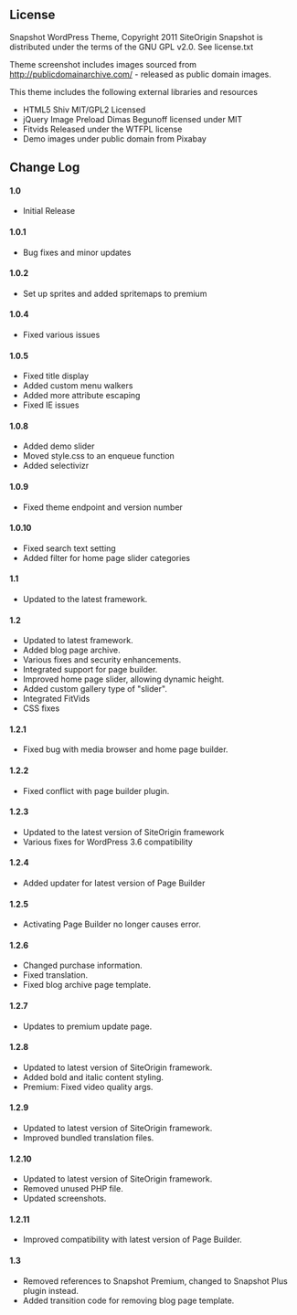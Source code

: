 License
-----------------------------------------------

Snapshot WordPress Theme, Copyright 2011 SiteOrigin
Snapshot is distributed under the terms of the GNU GPL v2.0. See license.txt

Theme screenshot includes images sourced from http://publicdomainarchive.com/ - released as public domain images.

This theme includes the following external libraries and resources
* HTML5 Shiv MIT/GPL2 Licensed 
* jQuery Image Preload Dimas Begunoff licensed under MIT
* Fitvids Released under the WTFPL license
* Demo images under public domain from Pixabay

Change Log
-----------------------------------------------

#### 1.0
* Initial Release

#### 1.0.1
* Bug fixes and minor updates

#### 1.0.2
* Set up sprites and added spritemaps to premium

#### 1.0.4
* Fixed various issues

#### 1.0.5
* Fixed title display
* Added custom menu walkers
* Added more attribute escaping
* Fixed IE issues

#### 1.0.8
* Added demo slider
* Moved style.css to an enqueue function
* Added selectivizr

#### 1.0.9
* Fixed theme endpoint and version number

#### 1.0.10
* Fixed search text setting
* Added filter for home page slider categories

#### 1.1
* Updated to the latest framework.

#### 1.2
* Updated to latest framework.
* Added blog page archive.
* Various fixes and security enhancements.
* Integrated support for page builder.
* Improved home page slider, allowing dynamic height.
* Added custom gallery type of "slider".
* Integrated FitVids
* CSS fixes

#### 1.2.1
* Fixed bug with media browser and home page builder.

#### 1.2.2
* Fixed conflict with page builder plugin.

#### 1.2.3
* Updated to the latest version of SiteOrigin framework
* Various fixes for WordPress 3.6 compatibility

#### 1.2.4
* Added updater for latest version of Page Builder

#### 1.2.5
* Activating Page Builder no longer causes error.

#### 1.2.6
* Changed purchase information.
* Fixed translation.
* Fixed blog archive page template.

#### 1.2.7
* Updates to premium update page.

#### 1.2.8
* Updated to latest version of SiteOrigin framework.
* Added bold and italic content styling.
* Premium: Fixed video quality args.

#### 1.2.9
* Updated to latest version of SiteOrigin framework.
* Improved bundled translation files.

#### 1.2.10
* Updated to latest version of SiteOrigin framework.
* Removed unused PHP file.
* Updated screenshots.

#### 1.2.11
* Improved compatibility with latest version of Page Builder.

#### 1.3
* Removed references to Snapshot Premium, changed to Snapshot Plus plugin instead.
* Added transition code for removing blog page template.